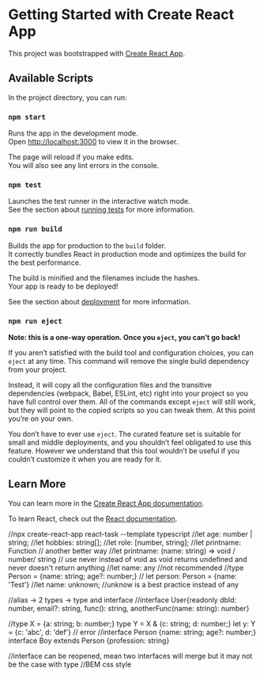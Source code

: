 # Getting Started with Create React App

This project was bootstrapped with [Create React App](https://github.com/facebook/create-react-app).

## Available Scripts

In the project directory, you can run:

### `npm start`

Runs the app in the development mode.\
Open [http://localhost:3000](http://localhost:3000) to view it in the browser.

The page will reload if you make edits.\
You will also see any lint errors in the console.

### `npm test`

Launches the test runner in the interactive watch mode.\
See the section about [running tests](https://facebook.github.io/create-react-app/docs/running-tests) for more information.

### `npm run build`

Builds the app for production to the `build` folder.\
It correctly bundles React in production mode and optimizes the build for the best performance.

The build is minified and the filenames include the hashes.\
Your app is ready to be deployed!

See the section about [deployment](https://facebook.github.io/create-react-app/docs/deployment) for more information.

### `npm run eject`

**Note: this is a one-way operation. Once you `eject`, you can’t go back!**

If you aren’t satisfied with the build tool and configuration choices, you can `eject` at any time. This command will remove the single build dependency from your project.

Instead, it will copy all the configuration files and the transitive dependencies (webpack, Babel, ESLint, etc) right into your project so you have full control over them. All of the commands except `eject` will still work, but they will point to the copied scripts so you can tweak them. At this point you’re on your own.

You don’t have to ever use `eject`. The curated feature set is suitable for small and middle deployments, and you shouldn’t feel obligated to use this feature. However we understand that this tool wouldn’t be useful if you couldn’t customize it when you are ready for it.

## Learn More

You can learn more in the [Create React App documentation](https://facebook.github.io/create-react-app/docs/getting-started).

To learn React, check out the [React documentation](https://reactjs.org/).

//npx create-react-app react-task --template typescript
//let age: number | string;
//let hobbies: string[];
//let role: [number, string];
//let printname: Function // another better way
//let printname: (name: string) => void / number/ string // use never instead of void as void returns undefined and never doesn't return anything
//let name: any //not recommended
//type Person = {name: string; age?: number;} // let person: Person = {name: 'Test'}
//let name: unknown; //unknow is a best practice instead of any

//alias -> 2 types -> type and interface
//interface User{readonly dbId: number, email?: string, func(): string, anotherFunc(name: string): number}

//type X = {a: string; b: number;} type Y = X & {c: string; d: number;} let y: Y = {c: 'abc', d: 'def'} // error
//interface Person {name: string; age?: number;} interface Boy extends Person {profession: string}

//interface can be reopened, mean two interfaces will merge but it may not be the case with type
//BEM css style
